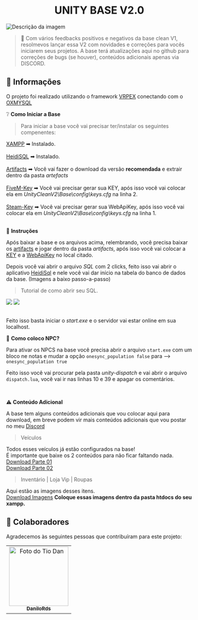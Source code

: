 <h1 align="center">UNITY BASE V2.0</h1>

<img src="./src/Assets/gif.gif" alt="Descrição da imagem">

> 🔎 Com vários feedbacks positivos e negativos da base clean V1, resolmevos lançar essa V2 com novidades e correções para vocês iniciarem seus projetos.
> A base terá atualizações aqui no github para correções de bugs (se houver), conteúdos adicionais apenas via DISCORD.

## :page_facing_up: Informações

O projeto foi realizado utilizando o framework [VRPEX](https://docs.fivem.net/natives/) conectando com o [OXMYSQL](https://github.com/overextended/oxmysql) 

❔ **Como Iniciar a Base**

> Para iniciar a base você vai precisar ter/instalar os seguintes compenentes:

[XAMPP](https://www.apachefriends.org/pt_br/index.html) ➡ Instalado. <br/><br/>
[HeidiSQL](https://www.apachefriends.org/pt_br/index.html) ➡ Instalado. <br/><br/>
[Artifacts](https://runtime.fivem.net/artifacts/fivem/build_server_windows/master) ➡ Você vai fazer o download da versão <strong>recomendada</strong> e extrair dentro da pasta <em>artefacts</em> <br/><br/>
[FiveM-Key](https://keymaster.fivem.net/login) ➡ Você vai precisar gerar sua KEY, após isso você vai colocar ela em <em> UnityCleanV2\Base\config\keys.cfg</em> na linha 2. <br/><br/>
[Steam-Key](https://steamcommunity.com/dev/apikey) ➡ Você vai precisar gerar sua WebApiKey, após isso você vai colocar ela em <em> UnityCleanV2\Base\config\keys.cfg</em> na linha 1. <br/><br/>


💠 **Instruções**


Após baixar a base e os arquivos acima, relembrando, você precisa baixar os [artifacts](https://runtime.fivem.net/artifacts/fivem/build_server_windows/master) e jogar dentro da pasta <em>artifacts</em>, após isso você vai colocar a [KEY](https://keymaster.fivem.net/login) e a [WebApiKey](https://steamcommunity.com/dev/apikey) no local citado.

Depois você vai abrir o arquivo <em>SQL</em> com 2 clicks, feito isso vai abrir o aplicativo [HeidiSql](https://www.apachefriends.org/pt_br/index.html) e nele você vai dar início na tabela do banco de dados da base. (Imagens a baixo passo-a-passo)

> Tutorial de como abrir seu SQL. <br/>
<div align="left">
<img src="https://media.discordapp.net/attachments/795622143433637889/1015383900773679234/unknown.png?" />
<img src="https://cdn.discordapp.com/attachments/795622143433637889/1015384376789438474/unknown.png?" />
</div> <br/>

Feito isso basta iniciar o <em>start.exe</em> e o servidor vai estar online em sua localhost.

💠 **Como coloco NPC?**

Para ativar os NPCS na base você precisa abrir o arquivo `start.exe` com um bloco ne notas e mudar a opção `onesync_population false` para --> `onesync_population true`

Feito isso você vai procurar pela pasta <em>unity-dispatch</em> e vai abrir o arquivo `dispatch.lua`, você vai ir nas linhas 10 e 39 e apagar os comentários.

<br/>

⚠️ **Conteúdo Adicional**

A base tem alguns conteúdos adicionais que vou colocar aqui para download, em breve podem vir mais conteúdos adicionais que vou postar no meu [Discord](https://discord.gg/pbT5wVp8e9)

> Veículos

Todos esses veículos já estão configurados na base! <br/>
É importante que baixe os 2 conteúdos para não ficar faltando nada. <br/>
[Download Parte 01](https://drive.google.com/file/d/1dNGMvcTJdqcbqXurX7iVlHftGHi6dmqk/view?usp=sharing) <br/>
[Download Parte 02](https://drive.google.com/file/d/1LarBEDmIvzdHDsFPA32x9ZkkM7SPRkxI/view?usp=sharing) <br/>

> Inventário | Loja Vip | Roupas

Aqui estão as imagens desses itens. <br/>
[Download Imagens](https://drive.google.com/file/d/14KDx7OAcECGqpS8IIPV8QYSUfvJv3uiM/view?usp=sharing) <strong>Coloque essas imagens dentro da pasta htdocs do seu xampp.</strong>

## 🤝 Colaboradores

Agradecemos às seguintes pessoas que contribuíram para este projeto:

<table>
  <tr>
    <td align="center"> 
      <a href="#">
        <img src="https://avatars.githubusercontent.com/u/77410497?s=400&u=fa685e95f61bdc3f90e07ebc3122d78dc3f7c071&v=4" width="160px;" alt="Foto do Tio Dan"/><br>
        <sub>
          <b>DaniloRds</b>
        </sub>
      </a>
    </td>
  </tr>
</table>
